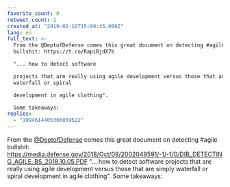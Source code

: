 ```yaml
---
favorite_count: 0
retweet_count: 1
created_at: "2019-02-10T15:09:45.000Z"
lang: en
full_text: >-
  From the @DeptofDefense comes this great document on detecting #agile
  bullshit: https://t.co/RapiBjdX7b

  "... how to detect software

  projects that are really using agile development versus those that are simply
  waterfall or spiral

  development in agile clothing".

  Some takeaways:
replies:
  - "1094614405306859522"
---
```


From the [@DeptofDefense](https://twitter.com/DeptofDefense) comes this great
document on detecting #agile bullshit:
<https://media.defense.gov/2018/Oct/09/2002049591/-1/-1/0/DIB_DETECTING_AGILE_BS_2018.10.05.PDF>
"... how to detect software projects that are really using agile development
versus those that are simply waterfall or spiral development in agile clothing".
Some takeaways:
